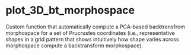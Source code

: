 # plot_3D_bt_morphospace
Custom function that automatically compute a PCA-based backtransfrom morphospace for a set of Prucrustes coordinates (i.e., representative shapes in a grid pattern that shows intuitively how shape varies across morphospace  compute a backtransform morphospace).


